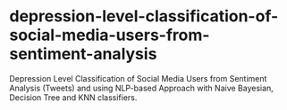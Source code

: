 # depression-level-classification-of-social-media-users-from-sentiment-analysis
Depression Level Classification of Social Media Users from Sentiment Analysis (Tweets) and using NLP-based Approach with Naive Bayesian, Decision Tree and KNN classifiers.
